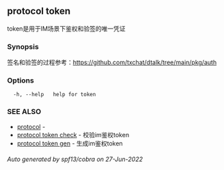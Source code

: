 ## protocol token

token是用于IM场景下鉴权和验签的唯一凭证

### Synopsis

签名和验签的过程参考：https://github.com/txchat/dtalk/tree/main/pkg/auth

### Options

```
  -h, --help   help for token
```

### SEE ALSO

* [protocol](protocol.md)	 - 
* [protocol token check](protocol_token_check.md)	 - 校验im鉴权token
* [protocol token gen](protocol_token_gen.md)	 - 生成im鉴权token

###### Auto generated by spf13/cobra on 27-Jun-2022
